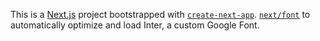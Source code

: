 This is a [Next.js](https://nextjs.org/) project bootstrapped with [`create-next-app`](https://github.com/vercel/next.js/tree/canary/packages/create-next-app).
 [`next/font`](https://nextjs.org/docs/basic-features/font-optimization) to automatically optimize and load Inter, a custom Google Font.

